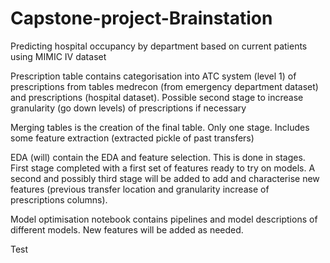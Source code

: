 # Capstone-project-Brainstation

Predicting hospital occupancy by department based on current patients using MIMIC IV dataset

Prescription table contains categorisation into ATC system (level 1) of prescriptions from tables medrecon (from emergency department dataset) and prescriptions (hospital dataset). Possible second stage to increase granularity (go down levels) of prescriptions if necessary

Merging tables is the creation of the final table. Only one stage. Includes some feature extraction (extracted pickle of past transfers)

EDA (will) contain the EDA and feature selection. This is done in stages. First stage completed with a first set of features ready to try on models. A second and possibly third stage will be added to add and characterise new features (previous transfer location and granularity increase of prescriptions columns).

Model optimisation notebook contains pipelines and model descriptions of different models. New features will be added as needed.

Test